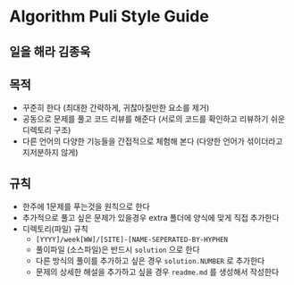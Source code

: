 # Algorithm Puli Style Guide

## 일을 해라 김종욱

## 목적
- 꾸준히 한다 (최대한 간략하게, 귀찮아질만한 요소를 제거)
- 공동으로 문제를 풀고 코드 리뷰를 해준다 (서로의 코드를 확인하고 리뷰하기 쉬운 디렉토리 구조)
- 다른 언어의 다양한 기능들을 간접적으로 체험해 본다 (다양한 언어가 섞이더라고 지저분하지 않게)

## 규칙
- 한주에 1문제를 푸는것을 원칙으로 한다
- 추가적으로 풀고 싶은 문제가 있을경우 extra 폴더에 양식에 맞게 직접 추가한다
- 디렉토리(파일) 규칙
	- `[YYYY]/week[WW]/[SITE]-[NAME-SEPERATED-BY-HYPHEN`
	- 풀이파일 (소스파일)은 반드시 `solution` 으로 한다
	- 다른 방식의 풀이를 추가하고 싶은 경우 `solution.NUMBER` 로 추가한다
	- 문제의 상세한 해설을 추가하고 싶을 경우 `readme.md` 를 생성해서 작성한다
